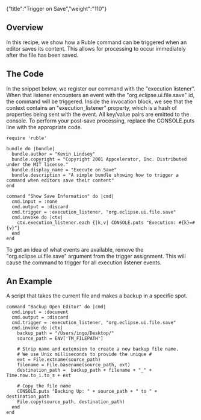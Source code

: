 {"title":"Trigger on Save","weight":"110"}

## Overview

In this recipe, we show how a Ruble command can be triggered when an editor saves its content. This allows for processing to occur immediately after the file has been saved.

## The Code

In the snippet below, we register our command with the "execution listener". When that listener encounters an event with the "org.eclipse.ui.file.save" id, the command will be triggered. Inside the invocation block, we see that the context contains an "execution\_listener" property, which is a hash of properties being sent with the event. All key/value pairs are emitted to the console. To perform your post-save processing, replace the CONSOLE.puts line with the appropriate code.

```
require 'ruble'

bundle do |bundle|
  bundle.author = "Kevin Lindsey"
  bundle.copyright = "Copyright 2001 Appcelerator, Inc. Distributed under the MIT license."
  bundle.display_name = "Execute on Save"
  bundle.description = "A simple bundle showing how to trigger a command when editors save their content"
end

command "Show Save Information" do |cmd|
  cmd.input = :none
  cmd.output = :discard
  cmd.trigger = :execution_listener, "org.eclipse.ui.file.save"
  cmd.invoke do |ctx|
    ctx.execution_listener.each {|k,v| CONSOLE.puts "Execution: #{k}=#{v}"}
  end
end
```

To get an idea of what events are available, remove the "org.eclipse.ui.file.save" argument from the trigger assignment. This will cause the command to trigger for all execution listener events.

## An Example

A script that takes the current file and makes a backup in a specific spot.

```
command "Backup Open Editor" do |cmd|
  cmd.input = :document
  cmd.output = :discard
  cmd.trigger = :execution_listener, "org.eclipse.ui.file.save"
  cmd.invoke do |ctx|
    backup_path = "/Users/ingo/Desktop/"
    source_path = ENV['TM_FILEPATH']

    # Strip name and extension to create a new backup file name.
    # We use Unix milliseconds to provide the unique #
    ext = File.extname(source_path)
    filename = File.basename(source_path, ext)
    destination_path =  backup_path + filename + "_" + Time.now.to_i.to_s + ext

    # Copy the file name
    CONSOLE.puts "Backing Up: " + source_path + " to " + destination_path
    File.copy(source_path, destination_path)
  end
end
```
